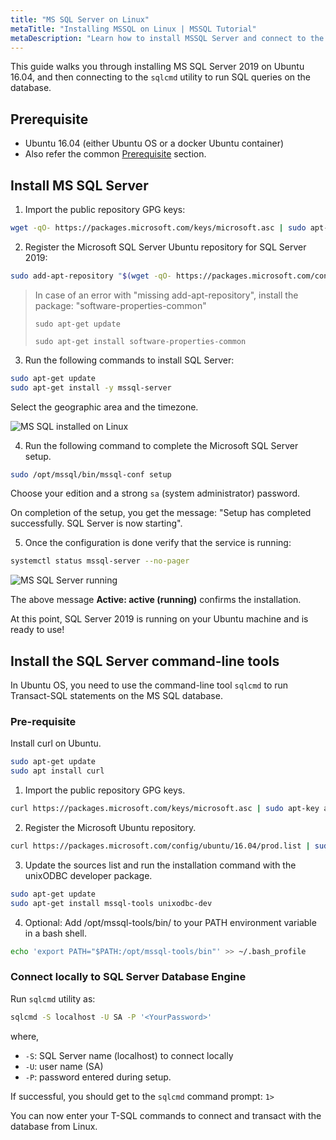 ```yaml
---
title: "MS SQL Server on Linux"
metaTitle: "Installing MSSQL on Linux | MSSQL Tutorial"
metaDescription: "Learn how to install MSSQL Server and connect to the server on Linux by following this step by step instructions guide"
---
```


This guide walks you through installing MS SQL Server 2019 on Ubuntu 16.04, and then connecting to the `sqlcmd` utility to run SQL queries on the database.

## Prerequisite

* Ubuntu 16.04 (either Ubuntu OS or a docker Ubuntu container)
* Also refer the common [Prerequisite](https://hasura.io/learn/database/microsoft-sql-server/installation/) section.

## Install MS SQL Server

1. Import the public repository GPG keys:

```bash
wget -qO- https://packages.microsoft.com/keys/microsoft.asc | sudo apt-key add -
```

2. Register the Microsoft SQL Server Ubuntu repository for SQL Server 2019:

```bash
sudo add-apt-repository "$(wget -qO- https://packages.microsoft.com/config/ubuntu/16.04/mssql-server-2019.list)"
```

> In case of an error with "missing add-apt-repository", install the package: "software-properties-common"
>
> `sudo apt-get update`
>
> `sudo apt-get install software-properties-common`

3. Run the following commands to install SQL Server:

```bash
sudo apt-get update
sudo apt-get install -y mssql-server
```
Select the geographic area and the timezone.

![MS SQL installed on Linux](https://graphql-engine-cdn.hasura.io/learn-hasura/assets/database-mssql/linux/mssql-installed.png)

4. Run the following command to complete the Microsoft SQL Server setup.

```bash
sudo /opt/mssql/bin/mssql-conf setup
```

Choose your edition and a strong `sa` (system administrator) password.

On completion of the setup, you get the message: "Setup has completed successfully. SQL Server is now starting".

5. Once the configuration is done verify that the service is running:

```bash
systemctl status mssql-server --no-pager
```

![MS SQL Server running](https://graphql-engine-cdn.hasura.io/learn-hasura/assets/database-mssql/linux/mssql-running.png)

The above message **Active: active (running)** confirms the installation.

At this point, SQL Server 2019 is running on your Ubuntu machine and is ready to use!

## Install the SQL Server command-line tools

In Ubuntu OS, you need to use the command-line tool `sqlcmd` to run Transact-SQL statements on the MS SQL database.

### Pre-requisite

Install curl on Ubuntu.

```bash
sudo apt-get update
sudo apt install curl
```

1. Import the public repository GPG keys.

```bash
curl https://packages.microsoft.com/keys/microsoft.asc | sudo apt-key add -
```

2. Register the Microsoft Ubuntu repository.

```bash
curl https://packages.microsoft.com/config/ubuntu/16.04/prod.list | sudo tee /etc/apt/sources.list.d/msprod.list
```

3. Update the sources list and run the installation command with the unixODBC developer package.

```bash
sudo apt-get update
sudo apt-get install mssql-tools unixodbc-dev
```

4. Optional: Add /opt/mssql-tools/bin/ to your PATH environment variable in a bash shell.

```bash
echo 'export PATH="$PATH:/opt/mssql-tools/bin"' >> ~/.bash_profile
```

### Connect locally to SQL Server Database Engine

Run `sqlcmd` utility as:

```bash
sqlcmd -S localhost -U SA -P '<YourPassword>'
```

where,

* `-S`: SQL Server name (localhost) to connect locally
* `-U`: user name (SA)
* `-P`: password entered during setup.

If successful, you should get to the `sqlcmd` command prompt: `1>`

You can now enter your T-SQL commands to connect and transact with the database from Linux.
